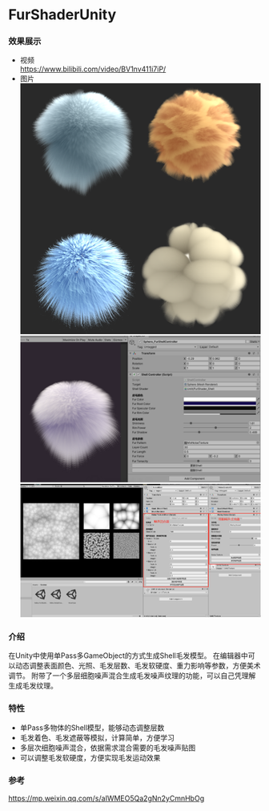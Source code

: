 # FurShaderUnity

### 效果展示
- 视频  
https://www.bilibili.com/video/BV1nv411i7iP/
- 图片  
![](/Example/pic2.png)
![](/Example/pic1.png)
![](/Example/pic3.png)
### 介绍
  在Unity中使用单Pass多GameObject的方式生成Shell毛发模型。
  在编辑器中可以动态调整表面颜色、光照、毛发层数、毛发软硬度、重力影响等参数，方便美术调节。
  附带了一个多层细胞噪声混合生成毛发噪声纹理的功能，可以自己凭理解生成毛发纹理。
### 特性
- 单Pass多物体的Shell模型，能够动态调整层数
- 毛发着色、毛发遮蔽等模拟，计算简单，方便学习
- 多层次细胞噪声混合，依据需求混合需要的毛发噪声贴图
- 可以调整毛发软硬度，方便实现毛发运动效果
### 参考
https://mp.weixin.qq.com/s/aIWMEO5Qa2gNn2yCmnHbOg
